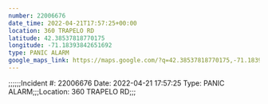 ```yaml
---
number: 22006676
date_time: 2022-04-21T17:57:25+00:00
location: 360 TRAPELO RD
latitude: 42.38537818770175
longitude: -71.18393842651692
type: PANIC ALARM
google_maps_link: https://maps.google.com/?q=42.38537818770175,-71.18393842651692
---
```


;;;;;;Incident #: 22006676  Date: 2022-04-21 17:57:25   Type: PANIC ALARM;;;Location: 360 TRAPELO RD;;;
